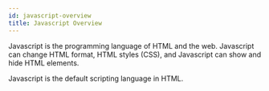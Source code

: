 ```yaml
---
id: javascript-overview
title: Javascript Overview
---
```


Javascript is the programming language of HTML and the web. Javascript can change HTML format, HTML styles (CSS), and Javascript can show and hide HTML elements.

Javascript is the default scripting language in HTML.
